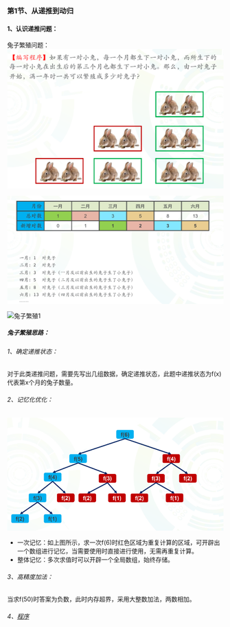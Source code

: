 ### 第1节、从递推到动归

#### 1、认识递推问题：

兔子繁殖问题：![兔子繁殖](./Picture/兔子繁殖.png)

![兔子繁殖解答](./Picture/兔子繁殖解答.png)

![兔子繁殖1](/home/lhc/Github/Exercise-Library/NOIP/Picture/兔子繁殖1.png)

##### 兔子繁殖思路：

###### 1、确定递推状态：

对于此类递推问题，需要先写出几组数据，确定递推状态，此题中递推状态为f(x)代表第x个月的兔子数量。

###### 2、记忆化优化：

![](./Picture/兔子繁殖优化.png)

- 一次记忆：如上图所示，求一次f(6)时红色区域为重复计算的区域，可开辟出一个数组进行记忆，当需要使用时直接进行使用，无需再重复计算。
- 整体记忆：多次求值时可以开辟一个全局数组，始终存储。

###### 3、高精度加法：

当求f(50)时答案为负数，此时内存超界，采用大整数加法，两数相加。

###### 4、[程序](https://github.com/wuyunan1/Exercise-Library/blob/master/NOIP/01.rabbit_reproduction.cpp)

